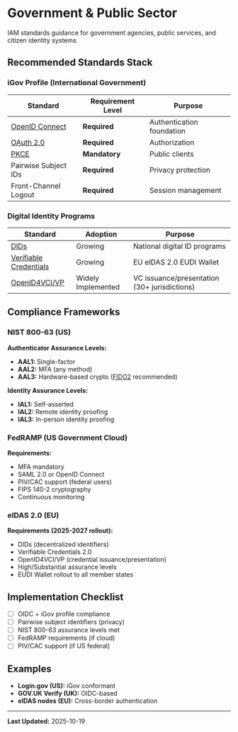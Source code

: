 # Government & Public Sector

IAM standards guidance for government agencies, public services, and citizen identity systems.

## Recommended Standards Stack

### iGov Profile (International Government)

| Standard | Requirement Level | Purpose |
|----------|-------------------|---------|
| [OpenID Connect](../standards/openid-connect.md) | **Required** | Authentication foundation |
| [OAuth 2.0](../standards/oauth-2.0.md) | **Required** | Authorization |
| [PKCE](../standards/pkce.md) | **Mandatory** | Public clients |
| Pairwise Subject IDs | **Required** | Privacy protection |
| Front-Channel Logout | **Required** | Session management |

### Digital Identity Programs

| Standard | Adoption | Purpose |
|----------|----------|---------|
| [DIDs](../standards/dids.md) | Growing | National digital ID programs |
| [Verifiable Credentials](../standards/verifiable-credentials.md) | Growing | EU eIDAS 2.0 EUDI Wallet |
| [OpenID4VCI/VP](../standards/openid4vc.md) | Widely Implemented | VC issuance/presentation (30+ jurisdictions) |

## Compliance Frameworks

### NIST 800-63 (US)

**Authenticator Assurance Levels:**
- **AAL1:** Single-factor
- **AAL2:** MFA (any method)
- **AAL3:** Hardware-based crypto ([FIDO2](../standards/fido2-webauthn.md) recommended)

**Identity Assurance Levels:**
- **IAL1:** Self-asserted
- **IAL2:** Remote identity proofing
- **IAL3:** In-person identity proofing

### FedRAMP (US Government Cloud)

**Requirements:**
- MFA mandatory
- SAML 2.0 or OpenID Connect
- PIV/CAC support (federal users)
- FIPS 140-2 cryptography
- Continuous monitoring

### eIDAS 2.0 (EU)

**Requirements (2025-2027 rollout):**
- DIDs (decentralized identifiers)
- Verifiable Credentials 2.0
- OpenID4VCI/VP (credential issuance/presentation)
- High/Substantial assurance levels
- EUDI Wallet rollout to all member states

## Implementation Checklist

- [ ] OIDC + iGov profile compliance
- [ ] Pairwise subject identifiers (privacy)
- [ ] NIST 800-63 assurance levels met
- [ ] FedRAMP requirements (if cloud)
- [ ] PIV/CAC support (if US federal)

## Examples

- **Login.gov (US):** iGov conformant
- **GOV.UK Verify (UK):** OIDC-based
- **eIDAS nodes (EU):** Cross-border authentication

---

**Last Updated:** 2025-10-19

